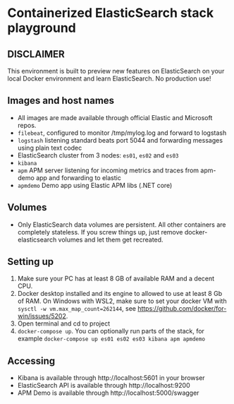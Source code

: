 # Containerized ElasticSearch stack playground #
## DISCLAIMER ##
This environment is built to preview new features on ElasticSearch on your local Docker environment and learn ElasticSearch. No production use!

## Images and host names ##
- All images are made available through official Elastic and Microsoft repos.
- ```filebeat```, configured to monitor /tmp/mylog.log and forward to logstash
- ```logstash``` listening standard beats port 5044 and forwarding messages using plain text codec
- ElasticSearch cluster from 3 nodes: ```es01```, ```es02``` and ```es03```
- ```kibana```
- ``` apm ``` APM server listening for incoming metrics and traces from apm-demo app and forwarding to elastic
- ``` apmdemo ``` Demo app using Elastic APM libs (.NET core)

## Volumes ##
- Only ElasticSearch data volumes are persistent. All other containers are completely stateless. If you screw things up, just remove docker-elasticsearch volumes and let them get recreated.

## Setting up ##
1. Make sure your PC has at least 8 GB of available RAM and a decent CPU.
2. Docker desktop installed and its engine to allowed to use at least 8 Gb of RAM. On Windows with WSL2, make sure to set your docker VM with ```sysctl -w vm.max_map_count=262144```, see https://github.com/docker/for-win/issues/5202.
3. Open terminal and cd to project
4. ```docker-compose up```. You can optionally run parts of the stack, for example ```docker-compose up es01 es02 es03 kibana apm apmdemo```

## Accessing ##
- Kibana is available through http://localhost:5601 in your browser
- ElasticSearch API is available through http://localhost:9200
- APM Demo is available through http://localhost:5000/swagger
